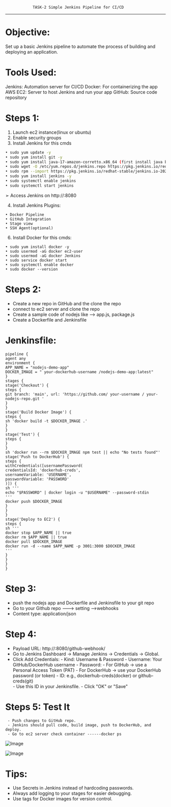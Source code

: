                 TASK-2 Simple Jenkins Pipeline for CI/CD
---               
# Objective:  
Set up a basic Jenkins pipeline to automate the process of building and deploying an application. 
 # Tools Used: 
  Jenkins: Automation server for CI/CD 
  Docker: For containerizing the app 
  AWS EC2: Server to host Jenkins and run your app 
  GitHub: Source code repository 
 
 # Steps 1: 
1. Launch ec2 instance(linux or ubuntu) 
2. Enable security groups 
3. Install Jenkins for this cmds
```sh 
• sudo yum update -y 
• sudo yum install git -y 
• sudo yum install java-17-amazon-corretto.x86_64 (first install java before jenkins) 
• sudo wget -O /etc/yum.repos.d/jenkins.repo https://pkg.jenkins.io/redhat-stable/jenkins.repo 
• sudo rpm --import https://pkg.jenkins.io/redhat-stable/jenkins.io-2023.key 
• sudo yum install jenkins -y 
• sudo systemctl enable jenkins 
• sudo systemctl start jenkins
``` 
➢ Access Jenkins on http://<EC2-Public-IP>:8080 


4. Install Jenkins Plugins:
``` 
• Docker Pipeline 
• GitHub Integration 
• Stage view 
• SSH Agent(optional) 
```

6. Install Docker for this cmds:
```
• sudo yum install docker -y 
• sudo usermod -aG docker ec2-user 
• sudo usermod -aG docker Jenkins 
• sudo service docker start 
• sudo systemctl enable docker 
• sudo docker --version 
```



# Steps 2: 
-  Create a new repo in GitHub and the clone the repo 
- connect to ec2 server and clone the repo  
- Create a sample code of nodejs like --> app.js, package.js 
- Create a Dockerfile and Jenkinsfile 




# Jenkinsfile: 
```
pipeline { 
agent any 
environment { 
APP_NAME = "nodejs-demo-app" 
DOCKER_IMAGE = " your-dockerhub-username /nodejs-demo-app:latest" 
} 
stages { 
stage('Checkout') { 
steps { 
git branch: 'main', url: 'https://github.com/ your-username / your-nodejs-repo.git ' 
} 
} 
stage('Build Docker Image') { 
steps { 
sh 'docker build -t $DOCKER_IMAGE .' 
} 
} 
stage('Test') { 
steps { 
} 
} 
sh 'docker run --rm $DOCKER_IMAGE npm test || echo "No tests found"' 
stage('Push to DockerHub') { 
steps { 
withCredentials([usernamePassword( 
credentialsId: 'dockerhub-creds',  
usernameVariable: 'USERNAME',  
passwordVariable: 'PASSWORD' 
)]) { 
sh ''' 
echo "$PASSWORD" | docker login -u "$USERNAME" --password-stdin 
''' 
docker push $DOCKER_IMAGE 
} 
} 
} 
stage('Deploy to EC2') { 
steps { 
sh ''' 
docker stop $APP_NAME || true 
docker rm $APP_NAME || true 
docker pull $DOCKER_IMAGE 
docker run -d --name $APP_NAME -p 3001:3000 $DOCKER_IMAGE 
''' 
} 
} 
} 
} 
```

# Step 3:   
- push the nodejs app and Dockerfile and Jenkinsfile to your git repo 
- Go to your Github repo ---> setting -->webhooks 
- Content type: application/json 
 
 # Step 4:
 - Payload URL: http://<ec2-ip>:8080/github-webhook/ 
 - Go to Jenkins Dashboard → Manage Jenkins → Credentials → Global. 
 - Click Add Credentials: 
         - Kind: Username & Password 
         - Username: Your GitHub/DockerHub username 
         - Password: 
               - For GitHub → use a Personal Access Token (PAT) 
               - For DockerHub → use your DockerHub password (or token) 
               - ID: e.g., dockerhub-creds(docker) or github-creds(git)   
               - Use this ID in your Jenkinsfile. 
               - Click "OK" or "Save" 



# Steps 5: Test It 
     - Push changes to GitHub repo. 
     - Jenkins should pull code, build image, push to DockerHub, and deploy.  
     - Go to ec2 server check container ------docker ps

  ![Image](https://github.com/user-attachments/assets/8f6173f8-0b7a-4047-83cd-2f989ea03fa8)

![Image](https://github.com/user-attachments/assets/71dc0201-615a-4726-a80f-1717e0d4bbc4)

# Tips: 
- Use Secrets in Jenkins instead of hardcoding passwords. 
- Always add logging to your stages for easier debugging. 
- Use tags for Docker images for version control.
